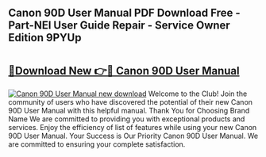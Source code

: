 ## Canon 90D User Manual PDF Download Free - Part-NEl User Guide Repair - Service Owner Edition 9PYUp

# <h2><a href="http://bc17008.oget.top/?id=Canon+90D+User+Manual">🔗Download New 👉🔴 Canon 90D User Manual</a></h2>

[![Canon 90D User Manual new download](https://i.imgur.com/5g1atiW.png)](http://bc17008.oget.top/?id=Canon+90D+User+Manual)
Welcome to the Club! Join the community of users who have discovered the potential of their new Canon 90D User Manual with this helpful manual. Thank You for Choosing Brand Name We are committed to providing you with exceptional products and services. Enjoy the efficiency of list of features while using your new Canon 90D User Manual. Your Success is Our Priority Canon 90D User Manual. We are committed to ensuring your complete satisfaction.
